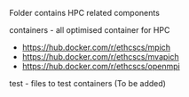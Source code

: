 Folder contains HPC related components

containers - all optimised container for HPC 
* https://hub.docker.com/r/ethcscs/mpich
* https://hub.docker.com/r/ethcscs/mvapich
* https://hub.docker.com/r/ethcscs/openmpi

test - files to test containers (To be added)
